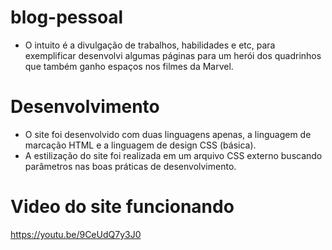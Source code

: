 # blog-pessoal
- O intuito é a divulgação de trabalhos, habilidades e etc, para exemplificar desenvolvi algumas páginas para um herói dos quadrinhos que também ganho espaços nos filmes da Marvel.

# Desenvolvimento
- O site foi desenvolvido com duas linguagens apenas, a linguagem de marcação HTML e a linguagem de design CSS (básica).
- A estilização do site foi realizada em um arquivo CSS externo buscando parâmetros nas boas práticas de desenvolvimento.

# Video do site funcionando
https://youtu.be/9CeUdQ7y3J0
